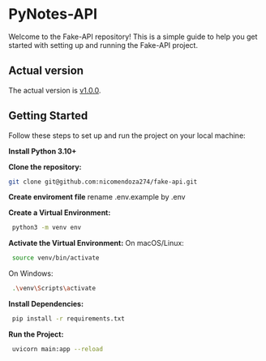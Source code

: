 # PyNotes-API
Welcome to the Fake-API repository! This is a simple guide to help you get started with setting up and running the Fake-API project.

## Actual version
The actual version is [v1.0.0](https://github.com/nicomendoza274/fake-api/releases/tag/v1.0.0).

## Getting Started

Follow these steps to set up and run the project on your local machine:

**Install Python 3.10+**

**Clone the repository:**
```sh 
git clone git@github.com:nicomendoza274/fake-api.git
```
**Create enviroment file**
rename .env.example by .env

**Create a Virtual Environment:**
```sh
 python3 -m venv env
```
**Activate the Virtual Environment:**
On macOS/Linux:
```sh
 source venv/bin/activate
```
On Windows:
```sh
 .\venv\Scripts\activate
```
**Install Dependencies:**
```sh
 pip install -r requirements.txt
```
**Run the Project:**
```sh
 uvicorn main:app --reload
```
